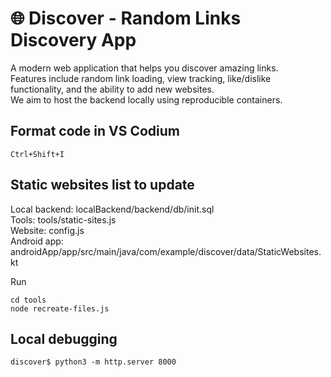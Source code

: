 # 🌐 Discover - Random Links Discovery App  
A modern web application that helps you discover amazing links.  
Features include random link loading, view tracking, like/dislike functionality, and the ability to add new websites.  
We aim to host the backend locally using reproducible containers.  

## Format code in VS Codium  
```
Ctrl+Shift+I
```

## Static websites list to update  
Local backend: localBackend/backend/db/init.sql  
Tools: tools/static-sites.js  
Website: config.js  
Android app: androidApp/app/src/main/java/com/example/discover/data/StaticWebsites.kt  

Run
```
cd tools  
node recreate-files.js  
```

## Local debugging  
```
discover$ python3 -m http.server 8000
```

